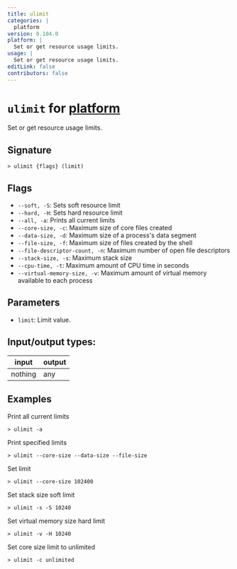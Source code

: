 ```yaml
---
title: ulimit
categories: |
  platform
version: 0.104.0
platform: |
  Set or get resource usage limits.
usage: |
  Set or get resource usage limits.
editLink: false
contributors: false
---
```

<!-- This file is automatically generated. Please edit the command in https://github.com/nushell/nushell instead. -->

# `ulimit` for [platform](/commands/categories/platform.md)

<div class='command-title'>Set or get resource usage limits.</div>

## Signature

```> ulimit {flags} (limit)```

## Flags

 -  `--soft, -S`: Sets soft resource limit
 -  `--hard, -H`: Sets hard resource limit
 -  `--all, -a`: Prints all current limits
 -  `--core-size, -c`: Maximum size of core files created
 -  `--data-size, -d`: Maximum size of a process's data segment
 -  `--file-size, -f`: Maximum size of files created by the shell
 -  `--file-descriptor-count, -n`: Maximum number of open file descriptors
 -  `--stack-size, -s`: Maximum stack size
 -  `--cpu-time, -t`: Maximum amount of CPU time in seconds
 -  `--virtual-memory-size, -v`: Maximum amount of virtual memory available to each process

## Parameters

 -  `limit`: Limit value.


## Input/output types:

| input   | output |
| ------- | ------ |
| nothing | any    |
## Examples

Print all current limits
```nu
> ulimit -a

```

Print specified limits
```nu
> ulimit --core-size --data-size --file-size

```

Set limit
```nu
> ulimit --core-size 102400

```

Set stack size soft limit
```nu
> ulimit -s -S 10240

```

Set virtual memory size hard limit
```nu
> ulimit -v -H 10240

```

Set core size limit to unlimited
```nu
> ulimit -c unlimited

```
